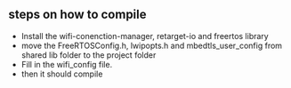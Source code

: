 ## steps on how to compile

- Install the wifi-conenction-manager, retarget-io and freertos library
- move the FreeRTOSConfig.h, lwipopts.h and mbedtls_user_config from shared lib folder to the project folder
- Fill in the wifi_config file.
- then it should compile
